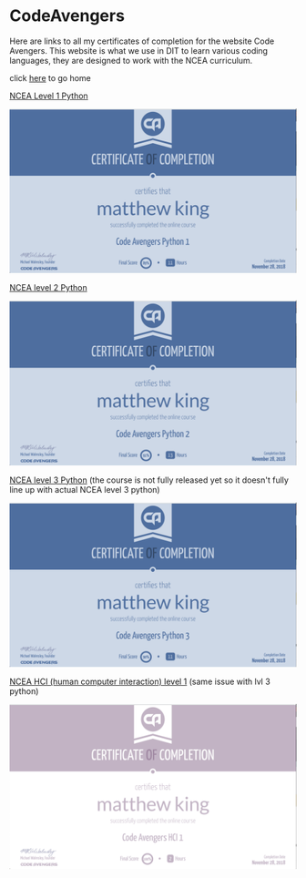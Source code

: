 # CodeAvengers

Here are links to all my certificates of completion for the website Code Avengers. This website is what we use in DIT to learn various coding languages, they are designed to work with the NCEA curriculum.

click [here](../index.md) to go home

[NCEA Level 1 Python](https://www.codeavengers.com/certificate.html?U2FsdGVkX18xDyQhihl%2FOCeTvks6JpUnebH7TzD4AlVC1EZdPTfUbcIcPzCj7eXRCePfGQ61LMxZuqEk0PKzySgOyYhq%2Fv2x7BX6uaIAwb710wpL2MgDgl63rwwVzAYLA8nNsctx21S0B49ejKDk%2FFpyOv5e9KvyYZBX8Pc4DlQ%3D)

![python level1](photos/Python1.png)


[NCEA level 2 Python](https://www.codeavengers.com/certificate.html?U2FsdGVkX1%2F7YHr4nompqcWCD5yBL1IdLFgMs4mGYbO1zG95Rgj6YVsMZrJXRc8DoeXSJW4QeJF7Sk8wPUKViQryxXC%2FyI7CNdvZ1kyckfE0abaeGeFwGEjwKvRmbpxCxswun%2B4j7B3h8CuO7w9Gp%2BAqWmrF8WBAlkMEv3ntPwk%3D)

![python level2](photos/Python2.png)

[NCEA level 3 Python](https://www.codeavengers.com/certificate.html?U2FsdGVkX1%2FnuWtAajVJhmwus5TEUWj3gKgmmnQkLA2xs4LAo7eYHrcus6CIRVPklckgcMTGlsYuHv4Qm3jpTm7qZxwGidSxBlORmRej%2FKfYN8liTfj0KS6eBl8fB7yYzr7yD2TzTEBSQZQGyXYG51NOTzQS057FzCktbwx8U44%3D) (the course is not fully released yet so it doesn't fully line up with actual NCEA level 3 python)

![python level3](photos/Python3.png)

[NCEA HCI (human computer interaction) level 1](https://www.codeavengers.com/certificate.html?U2FsdGVkX19qmHnLCk4ICZp4yoWfWFo1pgoS8Gg6AsC4K6TCfMMu1ZVfgChYrCGsUHyxS1B7ps49EoaPFYe515hcUq4C5fes80b3gvPDO87Sqrl3UWudAQVXLiMxaDLVCk8nXgc6XYU4OPjSI09fqeUWGo20%2BVYEIOzOq4UNbog%3D
) (same issue with lvl 3 python)

![HCI level1](photos/HCI.png)

